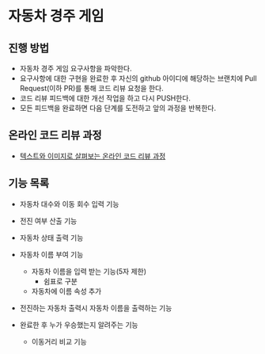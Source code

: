 # 자동차 경주 게임

## 진행 방법

* 자동차 경주 게임 요구사항을 파악한다.
* 요구사항에 대한 구현을 완료한 후 자신의 github 아이디에 해당하는 브랜치에 Pull Request(이하 PR)를 통해 코드 리뷰 요청을 한다.
* 코드 리뷰 피드백에 대한 개선 작업을 하고 다시 PUSH한다.
* 모든 피드백을 완료하면 다음 단계를 도전하고 앞의 과정을 반복한다.

## 온라인 코드 리뷰 과정

* [텍스트와 이미지로 살펴보는 온라인 코드 리뷰 과정](https://github.com/next-step/nextstep-docs/tree/master/codereview)

## 기능 목록

* 자동차 대수와 이동 회수 입력 기능
* 전진 여부 산출 기능
* 자동차 상태 출력 기능

* 자동차 이름 부여 기능
  * 자동차 이름을 입력 받는 기능(5자 제한)
    * 쉼표로 구분
  * 자동차에 이름 속성 추가
* 전진하는 자동차 출력시 자동차 이름을 출력하는 기능
* 완료한 후 누가 우승했는지 알려주는 기능
  * 이동거리 비교 기능